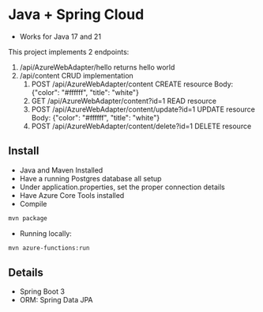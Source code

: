 # Java + Spring Cloud

- Works for Java 17 and 21

This project implements 2 endpoints:
1. /api/AzureWebAdapter/hello returns hello world
1. /api/content CRUD implementation
    1. POST /api/AzureWebAdapter/content CREATE resource Body: {"color": "#ffffff", "title": "white"}
    1. GET /api/AzureWebAdapter/content?id=1 READ resource
    1. POST /api/AzureWebAdapter/content/update?id=1 UPDATE resource Body: {"color": "#ffffff", "title": "white"}
    1. POST /api/AzureWebAdapter/content/delete?id=1 DELETE resource

## Install

- Java and Maven Installed
- Have a running Postgres database all setup
- Under application.properties, set the proper connection details
- Have Azure Core Tools installed
- Compile
```sh
mvn package
```
- Running locally:
```sh
mvn azure-functions:run
```

## Details
- Spring Boot 3
- ORM: Spring Data JPA
